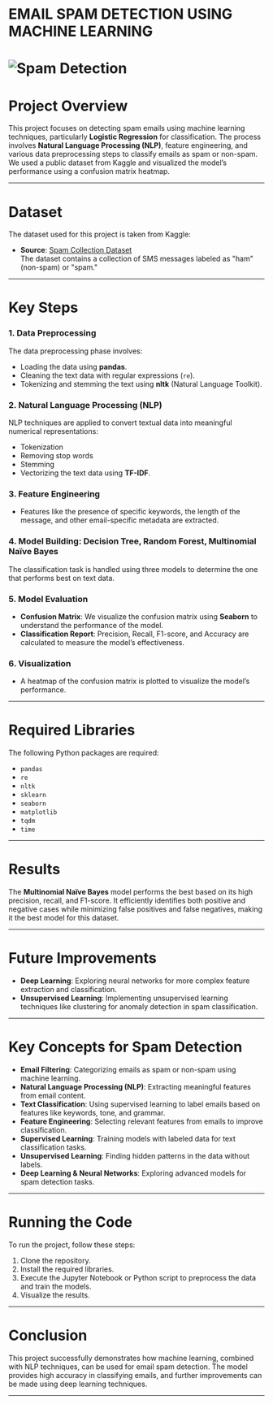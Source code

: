 # **EMAIL SPAM DETECTION USING MACHINE LEARNING**

# ![Spam Detection](https://thumbs.dreamstime.com/b/red-spam-detected-icon-phishing-scam-hacking-concept-cyber-security-concept-alert-message-red-spam-detected-icon-phishing-scam-242696284.jpg)

# **Project Overview**
This project focuses on detecting spam emails using machine learning techniques, particularly **Logistic Regression** for classification. The process involves **Natural Language Processing (NLP)**, feature engineering, and various data preprocessing steps to classify emails as spam or non-spam. We used a public dataset from Kaggle and visualized the model’s performance using a confusion matrix heatmap.

---

# **Dataset**
The dataset used for this project is taken from Kaggle:

- **Source**: [Spam Collection Dataset](https://www.kaggle.com/datasets/uciml/sms-spam-collection-dataset/code)  
  The dataset contains a collection of SMS messages labeled as "ham" (non-spam) or "spam."

---

# **Key Steps**

### 1. Data Preprocessing
The data preprocessing phase involves:
- Loading the data using **pandas**.
- Cleaning the text data with regular expressions (`re`).
- Tokenizing and stemming the text using **nltk** (Natural Language Toolkit).

### 2. Natural Language Processing (NLP)
NLP techniques are applied to convert textual data into meaningful numerical representations:
- Tokenization
- Removing stop words
- Stemming
- Vectorizing the text data using **TF-IDF**.

### 3. Feature Engineering
- Features like the presence of specific keywords, the length of the message, and other email-specific metadata are extracted.

### 4. Model Building: **Decision Tree, Random Forest, Multinomial Naïve Bayes**
The classification task is handled using three models to determine the one that performs best on text data.

### 5. Model Evaluation
- **Confusion Matrix**: We visualize the confusion matrix using **Seaborn** to understand the performance of the model.
- **Classification Report**: Precision, Recall, F1-score, and Accuracy are calculated to measure the model’s effectiveness.

### 6. Visualization
- A heatmap of the confusion matrix is plotted to visualize the model’s performance.

---

# **Required Libraries**
The following Python packages are required:
- `pandas`
- `re`
- `nltk`
- `sklearn`
- `seaborn`
- `matplotlib`
- `tqdm`
- `time`

---

# **Results**
The **Multinomial Naïve Bayes** model performs the best based on its high precision, recall, and F1-score. It efficiently identifies both positive and negative cases while minimizing false positives and false negatives, making it the best model for this dataset.

---

# **Future Improvements**

- **Deep Learning**: Exploring neural networks for more complex feature extraction and classification.
- **Unsupervised Learning**: Implementing unsupervised learning techniques like clustering for anomaly detection in spam classification.

---

# **Key Concepts for Spam Detection**

- **Email Filtering**: Categorizing emails as spam or non-spam using machine learning.
- **Natural Language Processing (NLP)**: Extracting meaningful features from email content.
- **Text Classification**: Using supervised learning to label emails based on features like keywords, tone, and grammar.
- **Feature Engineering**: Selecting relevant features from emails to improve classification.
- **Supervised Learning**: Training models with labeled data for text classification tasks.
- **Unsupervised Learning**: Finding hidden patterns in the data without labels.
- **Deep Learning & Neural Networks**: Exploring advanced models for spam detection tasks.

---

# **Running the Code**

To run the project, follow these steps:
1. Clone the repository.
2. Install the required libraries.
3. Execute the Jupyter Notebook or Python script to preprocess the data and train the models.
4. Visualize the results.

---

# **Conclusion**

This project successfully demonstrates how machine learning, combined with NLP techniques, can be used for email spam detection. The model provides high accuracy in classifying emails, and further improvements can be made using deep learning techniques.

---

